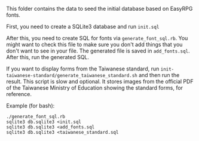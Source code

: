 This folder contains the data to seed the initial database based on EasyRPG
fonts.

First, you need to create a SQLite3 database and run `init.sql`

After this, you need to create SQL for fonts via `generate_font_sql.rb`.
You might want to check this file to make sure you don't add things that you
don't want to see in your file. The generated file is saved in
`add_fonts.sql`. After this, run the generated SQL.

If you want to display forms from the Taiwanese standard, run
`init-taiwanese-standard/generate_taiwanese_standard.sh`
and then run the result. This script is slow and optional.
It stores images from the official PDF of the Taiwanese Ministry of Education
showing the standard forms, for reference.

Example (for bash):

    ./generate_font_sql.rb
    sqlite3 db.sqlite3 <init.sql
    sqlite3 db.sqlite3 <add_fonts.sql
    sqlite3 db.sqlite3 <taiwanese_standard.sql


